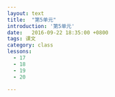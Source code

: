 ```yaml
---
layout: text
title:  "第5单元"
introduction: '第5单元'
date:   2016-09-22 18:35:00 +0800
tags: 课文
category: class
lessons:
  - 17
  - 18
  - 19
  - 20

---
```


